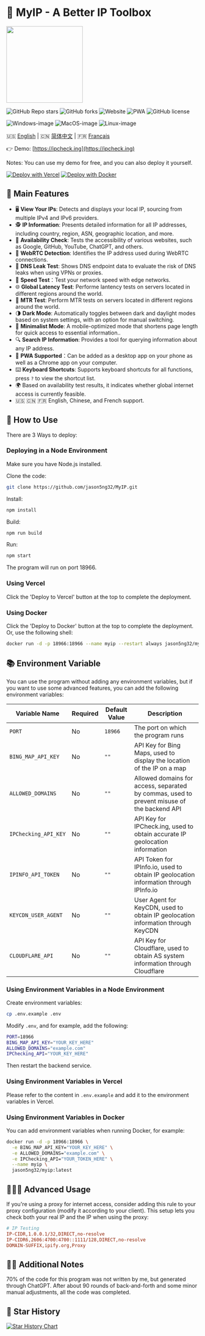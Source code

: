 # 🧰 MyIP - A Better IP Toolbox

<img src="https://raw.githubusercontent.com/jason5ng32/MyIP/main/public/logo.svg" width="200">

![GitHub Repo stars](https://img.shields.io/github/stars/jason5ng32/MyIP)
![GitHub forks](https://img.shields.io/github/forks/jason5ng32/myip)
![Website](https://img.shields.io/website?url=https%3A%2F%2Fipcheck.ing&up_message=online&label=IPCheck.ing)
![PWA](https://img.shields.io/badge/PWA-Supported-blue)
![GitHub license](https://img.shields.io/github/license/jason5ng32/MyIP)

![Windows-image](https://img.shields.io/badge/-Windows-blue?logo=windows)
![MacOS-image](https://img.shields.io/badge/-MacOS-black?logo=apple)
![Linux-image](https://img.shields.io/badge/-Linux-333?logo=ubuntu)

🇺🇸 [English](README.md) | 🇨🇳 [简体中文](README_ZH.md) | 🇫🇷 [Français](README_FR.md)

👉 Demo: [https://ipcheck.ing](https://ipcheck.ing)

Notes: You can use my demo for free, and you can also deploy it yourself.

[![Deploy with Vercel](https://raw.githubusercontent.com/jason5ng32/MyIP/main/public/Vercel.svg)](https://vercel.com/new/clone?repository-url=https%3A%2F%2Fgithub.com%2Fjason5ng32%2FMyIP&project-name=MyIP&repository-name=MyIP)
[![Deploy with Docker](https://raw.githubusercontent.com/jason5ng32/MyIP/main/public/Docker.svg)](https://hub.docker.com/r/jason5ng32/myip)

## 👀 Main Features

* 🖥️ **View Your IPs**: Detects and displays your local IP, sourcing from multiple IPv4 and IPv6 providers.
* 🕵️ **IP Information**: Presents detailed information for all IP addresses, including country, region, ASN, geographic location, and more.
* 🚦 **Availability Check**: Tests the accessibility of various websites, such as Google, GitHub, YouTube, ChatGPT, and others.
* 🚥 **WebRTC Detection**: Identifies the IP address used during WebRTC connections.
* 🛑 **DNS Leak Test**: Shows DNS endpoint data to evaluate the risk of DNS leaks when using VPNs or proxies.
* 🚀 **Speed Test**：Test your network speed with edge networks.
* 🌐 **Global Latency Test**: Performe lantency tests on servers located in different regions around the world.
* 📡 **MTR Test**: Perform MTR tests on servers located in different regions around the world.
* 🌗 **Dark Mode**: Automatically toggles between dark and daylight modes based on system settings, with an option for manual switching.
* 📱 **Minimalist Mode**: A mobile-optimized mode that shortens page length for quick access to essential information..
* 🔍 **Search IP Information**: Provides a tool for querying information about any IP address.
* 📲 **PWA Supported**：Can be added as a desktop app on your phone as well as a Chrome app on your computer.
* ⌨️ **Keyboard Shortcuts**: Supports keyboard shortcuts for all functions, press `?` to view the shortcut list.
* 🌍 Based on availability test results, it indicates whether global internet access is currently feasible.
* 🇺🇸 🇨🇳 🇫🇷 English, Chinese, and French support.

## 📕 How to Use

There are 3 Ways to deploy:

### Deploying in a Node Environment

Make sure you have Node.js installed.

Clone the code:

```bash
git clone https://github.com/jason5ng32/MyIP.git
```

Install:

```bash
npm install
```

Build:

```bash
npm run build
```

Run:

```bash
npm start
```

The program will run on port 18966.

### Using Vercel

Click the 'Deploy to Vercel' button at the top to complete the deployment.

### Using Docker

Click the 'Deploy to Docker' button at the top to complete the deployment. Or, use the following shell:

```bash
docker run -d -p 18966:18966 --name myip --restart always jason5ng32/myip:latest
```

## 📚 Environment Variable

You can use the program without adding any environment variables, but if you want to use some advanced features, you can add the following environment variables:

| Variable Name | Required | Default Value | Description |
| --- | --- | --- | --- |
| `PORT` | No | `18966` | The port on which the program runs |
| `BING_MAP_API_KEY` | No | `""` | API Key for Bing Maps, used to display the location of the IP on a map |
| `ALLOWED_DOMAINS` | No | `""` | Allowed domains for access, separated by commas, used to prevent misuse of the backend API |
| `IPChecking_API_KEY` | No | `""` | API Key for IPCheck.ing, used to obtain accurate IP geolocation information |
| `IPINFO_API_TOKEN` | No | `""` | API Token for IPInfo.io, used to obtain IP geolocation information through IPInfo.io |
| `KEYCDN_USER_AGENT` | No | `""` | User Agent for KeyCDN, used to obtain IP geolocation information through KeyCDN |
| `CLOUDFLARE_API` | No | `""` | API Key for Cloudflare, used to obtain AS system information through Cloudflare |

### Using Environment Variables in a Node Environment

Create environment variables:

```bash
cp .env.example .env
```

Modify `.env`, and for example, add the following:

```bash
PORT=18966
BING_MAP_API_KEY="YOUR_KEY_HERE"
ALLOWED_DOMAINS="example.com"
IPChecking_API="YOUR_KEY_HERE"
```

Then restart the backend service.

### Using Environment Variables in Vercel

Please refer to the content in `.env.example` and add it to the environment variables in Vercel.

### Using Environment Variables in Docker

You can add environment variables when running Docker, for example:

```bash
docker run -d -p 18966:18966 \
  -e BING_MAP_API_KEY="YOUR_KEY_HERE" \
  -e ALLOWED_DOMAINS="example.com" \
  -e IPChecking_API="YOUR_TOKEN_HERE" \
  --name myip \
  jason5ng32/myip:latest

```

## 👩🏻‍💻 Advanced Usage

If you're using a proxy for internet access, consider adding this rule to your proxy configuration (modify it according to your client). This setup lets you check both your real IP and the IP when using the proxy:

```ini
# IP Testing
IP-CIDR,1.0.0.1/32,DIRECT,no-resolve
IP-CIDR6,2606:4700:4700::1111/128,DIRECT,no-resolve
DOMAIN-SUFFIX,ipify.org,Proxy
```

## 😶‍🌫️ Additional Notes

70% of the code for this program was not written by me, but generated through ChatGPT. After about 90 rounds of back-and-forth and some minor manual adjustments, all the code was completed.

## 🌟 Star History

[![Star History Chart](https://api.star-history.com/svg?repos=jason5ng32/MyIP&type=Date)](https://star-history.com/#jason5ng32/MyIP&Date)